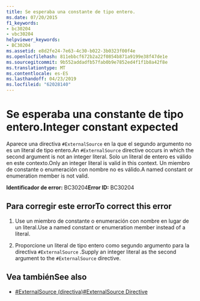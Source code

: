 ```yaml
---
title: Se esperaba una constante de tipo entero.
ms.date: 07/20/2015
f1_keywords:
- bc30204
- vbc30204
helpviewer_keywords:
- BC30204
ms.assetid: e8d2fe24-7e63-4c30-b022-3b0323f00f4e
ms.openlocfilehash: 811ebbcf672b2a22f0854b871a9199e38f47de1e
ms.sourcegitcommit: 9b552addadfb57fab0b9e7852ed4f1f1b8a42f8e
ms.translationtype: MT
ms.contentlocale: es-ES
ms.lasthandoff: 04/23/2019
ms.locfileid: "62028140"
---
```

# <a name="integer-constant-expected"></a><span data-ttu-id="ac36d-102">Se esperaba una constante de tipo entero.</span><span class="sxs-lookup"><span data-stu-id="ac36d-102">Integer constant expected</span></span>
<span data-ttu-id="ac36d-103">Aparece una directiva `#ExternalSource` en la que el segundo argumento no es un literal de tipo entero.</span><span class="sxs-lookup"><span data-stu-id="ac36d-103">An `#ExternalSource` directive occurs in which the second argument is not an integer literal.</span></span> <span data-ttu-id="ac36d-104">Solo un literal de entero es válido en este contexto.</span><span class="sxs-lookup"><span data-stu-id="ac36d-104">Only an integer literal is valid in this context.</span></span> <span data-ttu-id="ac36d-105">Un miembro de constante o enumeración con nombre no es válido.</span><span class="sxs-lookup"><span data-stu-id="ac36d-105">A named constant or enumeration member is not valid.</span></span>  
  
 <span data-ttu-id="ac36d-106">**Identificador de error:** BC30204</span><span class="sxs-lookup"><span data-stu-id="ac36d-106">**Error ID:** BC30204</span></span>  
  
## <a name="to-correct-this-error"></a><span data-ttu-id="ac36d-107">Para corregir este error</span><span class="sxs-lookup"><span data-stu-id="ac36d-107">To correct this error</span></span>  
  
1. <span data-ttu-id="ac36d-108">Use un miembro de constante o enumeración con nombre en lugar de un literal.</span><span class="sxs-lookup"><span data-stu-id="ac36d-108">Use a named constant or enumeration member instead of a literal.</span></span>  
  
2. <span data-ttu-id="ac36d-109">Proporcione un literal de tipo entero como segundo argumento para la directiva `#ExternalSource` .</span><span class="sxs-lookup"><span data-stu-id="ac36d-109">Supply an integer literal as the second argument to the `#ExternalSource` directive.</span></span>  
  
## <a name="see-also"></a><span data-ttu-id="ac36d-110">Vea también</span><span class="sxs-lookup"><span data-stu-id="ac36d-110">See also</span></span>

- [<span data-ttu-id="ac36d-111">#ExternalSource (directiva)</span><span class="sxs-lookup"><span data-stu-id="ac36d-111">#ExternalSource Directive</span></span>](../../visual-basic/language-reference/directives/externalsource-directive.md)
